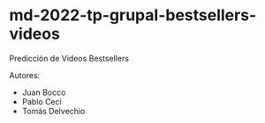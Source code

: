 # md-2022-tp-grupal-bestsellers-videos

Predicción de Videos Bestsellers

Autores:

* Juan Bocco
* Pablo Ceci
* Tomás Delvechio
